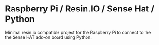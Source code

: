 
# Raspberry Pi / Resin.IO / Sense Hat / Python

Minimal resin.io compatible project for the Raspberry Pi to connect to the the Sense HAT add-on board using Python.
